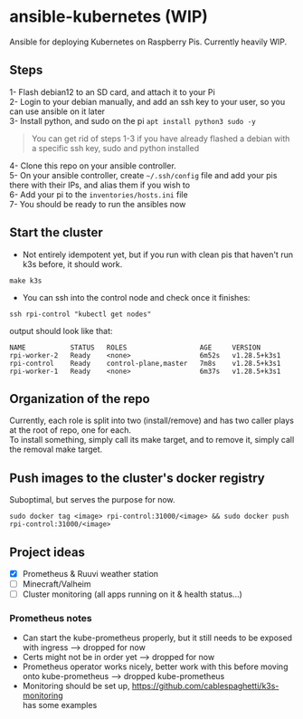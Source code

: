 # ansible-kubernetes (WIP)
Ansible for deploying Kubernetes on Raspberry Pis. Currently heavily WIP.

## Steps
1- Flash debian12 to an SD card, and attach it to your Pi  
2- Login to your debian manually, and add an ssh key to your user, so you can use ansible on it later  
3- Install python, and sudo on the pi `apt install python3 sudo -y` 
> You can get rid of steps 1-3 if you have already flashed a debian with a specific ssh key, sudo and python installed

4- Clone this repo on your ansible controller.  
5- On your ansible controller, create `~/.ssh/config` file and add your pis there with their IPs, and alias them if you wish to    
6- Add your pi to the `inventories/hosts.ini` file  
7- You should be ready to run the ansibles now  

## Start the cluster
- Not entirely idempotent yet, but if you run with clean pis that haven't run k3s before, it should work.  
```shell
make k3s
```

- You can ssh into the control node and check once it finishes:  
```shell
ssh rpi-control "kubectl get nodes"
```  
output should look like that:  
```
NAME           STATUS   ROLES                  AGE     VERSION
rpi-worker-2   Ready    <none>                 6m52s   v1.28.5+k3s1
rpi-control    Ready    control-plane,master   7m8s    v1.28.5+k3s1
rpi-worker-1   Ready    <none>                 6m37s   v1.28.5+k3s1
```
## Organization of the repo
Currently, each role is split into two (install/remove) and has two caller plays at the root of repo, one for each.  
To install something, simply call its make target, and to remove it, simply call the removal make target.

## Push images to the cluster's docker registry
Suboptimal, but serves the purpose for now.    
```shell
sudo docker tag <image> rpi-control:31000/<image> && sudo docker push rpi-control:31000/<image>
```

## Project ideas
- [x] Prometheus & Ruuvi weather station
- [ ] Minecraft/Valheim
- [ ] Cluster monitoring (all apps running on it & health status...)

### Prometheus notes
- Can start the kube-prometheus properly, but it still needs to be exposed with ingress --> dropped for now
- Certs might not be in order yet --> dropped for now
- Prometheus operator works nicely, better work with this before moving onto kube-prometheus --> dropped kube-prometheus
- Monitoring should be set up, https://github.com/cablespaghetti/k3s-monitoring  
has some examples
